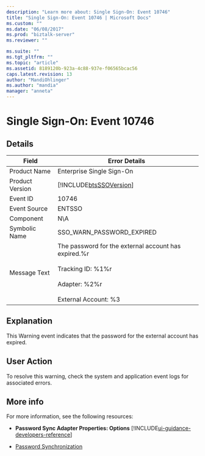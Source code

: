 ```yaml
---
description: "Learn more about: Single Sign-On: Event 10746"
title: "Single Sign-On: Event 10746 | Microsoft Docs"
ms.custom: ""
ms.date: "06/08/2017"
ms.prod: "biztalk-server"
ms.reviewer: ""

ms.suite: ""
ms.tgt_pltfrm: ""
ms.topic: "article"
ms.assetid: 8189120b-923a-4c88-937e-f06565bcac56
caps.latest.revision: 13
author: "MandiOhlinger"
ms.author: "mandia"
manager: "anneta"
---
```

# Single Sign-On: Event 10746
## Details  

| Field | Error Details |
|-----------------|-----------------------------------------------------------------------------------------------------------------------------------------------|
|  Product Name   |                                                           Enterprise Single Sign-On                                                           |
| Product Version |                                          [!INCLUDE[btsSSOVersion](../includes/btsssoversion-md.md)]                                           |
|    Event ID     |                                                                     10746                                                                     |
|  Event Source   |                                                                    ENTSSO                                                                     |
|    Component    |                                                                      N\A                                                                      |
|  Symbolic Name  |                                                           SSO_WARN_PASSWORD_EXPIRED                                                           |
|  Message Text   | The password for the external account has expired.%r<br /><br /> Tracking ID: %1%r<br /><br /> Adapter: %2%r<br /><br /> External Account: %3 |

## Explanation  
 This Warning event indicates that the password for the external account has expired.  

## User Action  
 To resolve this warning, check the system and application event logs for associated errors.    

## More info
For more information, see the following resources:  

- **Password Sync Adapter Properties: Options** [!INCLUDE[ui-guidance-developers-reference](../includes/ui-guidance-developers-reference.md)]  

- [Password Synchronization](../core/password-synchronization2.md)
